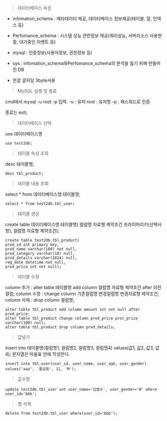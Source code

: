 > 데이터베이스 속성

- infomation_schema 	: 메타데이터 제공, 데이터베이스 정보제공(테이블, 열, 인덱스 등)
- Perfomance_schema 	: 시스템 성능 관련정보 제공(쿼리성능, 서버리소스 사용현황, 대기중인 이벤트 등)
- mysql         			: 인증정보(사용자정보, 권한정보 등)
- sys 			          : infomation_schema와Perfomance_schema의 분석을 돕기 위해 만들어진 DB

- 한글 글자당 3byte사용

> MySQL 실행 및 종료

cmd에서 mysql -u root -p 입력.
-u : 유저
root : 유저명
-p : 패스워드로 인증

종료는 exit;


> 데이터베이스 선택

use 데이터베이스명
``` mysql
use test2db;
```


> 테이블 속성 조회

desc 테이블명;
``` mysql
desc tbl_product;
```

> 테이블 내용 조회

select * from 데이터베이스명.테이블명;
``` mysql
select * from test2db.tbl_user;
```


> 테이블 생성

create table 데이터베이스명.테이블명(
컬럼명 자료형 제약조건 프라이머리키(선택사항),
컬럼명 자료형 제약조건);

```  mysql
create table test2db.tbl_product(
prod_id int primary key,
prod_name varchar(100) not null,
prod_category varchar(10) null,
prod_details varchar(1024) null,
reg_date datetime not null,
prod_price int not null);
```


> 테이블 수정

column 추가 : alter table 테이블명 add column 컬럼명 자료형 제약조건 after 이전컬럼;
column 수정 : 		       change column 기존컬럼명 변경컬럼명 변경자료형 제약조건;
column 삭제 : 		       drop column 컬럼명;

``` mysql
alter table tbl_product add column amount int not null after prod_price;
alter table tbl_product change column prod_price proc_price varchar(100) null;
alter table tbl_product drop column prod_details;
```

> 값넣기

insert into 테이블명(컬럼명1, 컬럼명2, 컬럼명3, 컬럼명4) values(값1, 값2, 값3, 값4);
문자열은 따옴표 안에 작성한다.

```mysql
insert into tbl_user(user_id, user_name, user_age, user_gender) values('aaa', '홍길동', 11, 'M');
```

> 값수정

``` mysql
update test2db.tbl_user set user_name='김범수', user_gender='W' where user_id='bbb';
```

>행 삭제

``` mysql
delete from test2db.tbl_user where(user_id='bbb');
```
